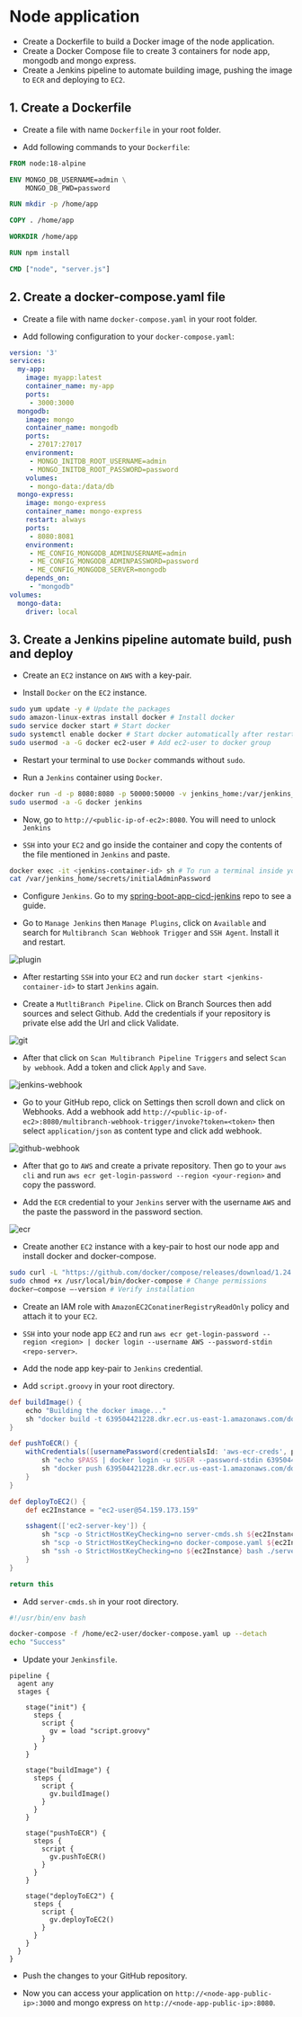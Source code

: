 # Node application
 
- Create a Dockerfile to build a Docker image of the node application.
- Create a Docker Compose file to create 3 containers for node app, mongodb and mongo express.
- Create a Jenkins pipeline to automate building image, pushing the image to `ECR` and deploying to `EC2`.

## 1. Create a Dockerfile

- Create a file with name `Dockerfile` in your root folder.

- Add following commands to your `Dockerfile`:

```Dockerfile
FROM node:18-alpine

ENV MONGO_DB_USERNAME=admin \
    MONGO_DB_PWD=password

RUN mkdir -p /home/app

COPY . /home/app

WORKDIR /home/app

RUN npm install

CMD ["node", "server.js"]
```

## 2. Create a docker-compose.yaml file

- Create a file with name `docker-compose.yaml` in your root folder.

- Add following configuration to your `docker-compose.yaml`:

```yaml
version: '3'
services:
  my-app:
    image: myapp:latest
    container_name: my-app
    ports:
     - 3000:3000
  mongodb:
    image: mongo
    container_name: mongodb
    ports:
     - 27017:27017
    environment:
     - MONGO_INITDB_ROOT_USERNAME=admin
     - MONGO_INITDB_ROOT_PASSWORD=password
    volumes:
     - mongo-data:/data/db
  mongo-express:
    image: mongo-express
    container_name: mongo-express
    restart: always
    ports:
     - 8080:8081
    environment:
     - ME_CONFIG_MONGODB_ADMINUSERNAME=admin
     - ME_CONFIG_MONGODB_ADMINPASSWORD=password
     - ME_CONFIG_MONGODB_SERVER=mongodb
    depends_on:
     - "mongodb"
volumes:
  mongo-data:
    driver: local
```

## 3. Create a Jenkins pipeline automate build, push and deploy

- Create an `EC2` instance on `AWS` with a key-pair. 

- Install `Docker` on the `EC2` instance.

```bash
sudo yum update -y # Update the packages
sudo amazon-linux-extras install docker # Install docker
sudo service docker start # Start docker
sudo systemctl enable docker # Start docker automatically after restart
sudo usermod -a -G docker ec2-user # Add ec2-user to docker group
```

- Restart your terminal to use `Docker` commands without `sudo`.

- Run a `Jenkins` container using `Docker`.

```bash
docker run -d -p 8080:8080 -p 50000:50000 -v jenkins_home:/var/jenkins_home -v /var/run/docker.sock:/var/run/docker.sock -v $(which docker):/usr/bin/docker jenkins/jenkins:lts
sudo usermod -a -G docker jenkins
```

- Now, go to `http://<public-ip-of-ec2>:8080`. You will need to unlock `Jenkins`

- `SSH` into your `EC2` and go inside the container and copy the contents of the file mentioned in `Jenkins` and paste.

```bash
docker exec -it <jenkins-container-id> sh # To run a terminal inside your container
cat /var/jenkins_home/secrets/initialAdminPassword
```

- Configure `Jenkins`. Go to my [spring-boot-app-cicd-jenkins](https://github.com/akshatoxy/spring-boot-app-cicd-jenkins) repo to see a guide.

- Go to `Manage Jenkins` then `Manage Plugins`, click on `Available` and search for `Multibranch Scan Webhook Trigger` and `SSH Agent`. Install it and restart.

![plugin](./images/plugin.png)

- After restarting `SSH` into your `EC2` and run `docker start <jenkins-container-id>` to start `Jenkins` again.

- Create a `MutltiBranch Pipeline`. Click on Branch Sources then add sources and select Github. Add the credentials if your repository is private else add the Url and click Validate.

![git](./images/git.png)

- After that click on `Scan Multibranch Pipeline Triggers` and select `Scan by webhook`. Add a token and click `Apply` and `Save`.

![jenkins-webhook](./images/jenkins-webhook.png)

- Go to your GitHub repo, click on Settings then scroll down and click on Webhooks. Add a webhook add `http://<public-ip-of-ec2>:8080/multibranch-webhook-trigger/invoke?token=<token>` then select `application/json` as content type and click add webhook.

![github-webhook](./images/github-webhook.png)


- After that go to `AWS` and create a private repository. Then go to your `aws cli` and run `aws ecr get-login-password --region <your-region>` and copy the password.

- Add the `ECR` credential to your `Jenkins` server with the username `AWS` and the paste the password in the password section.

![ecr](./images/ecr.png)

- Create another `EC2` instance with a key-pair to host our node app and install docker and docker-compose.

```bash
sudo curl -L "https://github.com/docker/compose/releases/download/1.24.1/docker-compose-$(uname -s)-$(uname -m)" -o /usr/local/bin/docker-compose # Download docker-compose
sudo chmod +x /usr/local/bin/docker-compose # Change permissions
docker–compose –-version # Verify installation
```

- Create an IAM role with `AmazonEC2ConatinerRegistryReadOnly` policy and attach it to your `EC2`.

- `SSH` into your node app `EC2` and run `aws ecr get-login-password --region <region> | docker login --username AWS --password-stdin <repo-server>`.

- Add the node app key-pair to `Jenkins` credential.

- Add `script.groovy` in your root directory.

```groovy
def buildImage() {
    echo "Building the docker image..."
    sh "docker build -t 639504421228.dkr.ecr.us-east-1.amazonaws.com/docker-container-cicd-jenkins:latest ."
}

def pushToECR() {
    withCredentials([usernamePassword(credentialsId: 'aws-ecr-creds', passwordVariable: 'PASS', usernameVariable: 'USER')]) {
        sh "echo $PASS | docker login -u $USER --password-stdin 639504421228.dkr.ecr.us-east-1.amazonaws.com"
        sh "docker push 639504421228.dkr.ecr.us-east-1.amazonaws.com/docker-container-cicd-jenkins:latest"
    }
}

def deployToEC2() {
    def ec2Instance = "ec2-user@54.159.173.159"

    sshagent(['ec2-server-key']) {
        sh "scp -o StrictHostKeyChecking=no server-cmds.sh ${ec2Instance}:/home/ec2-user"
        sh "scp -o StrictHostKeyChecking=no docker-compose.yaml ${ec2Instance}:/home/ec2-user"
        sh "ssh -o StrictHostKeyChecking=no ${ec2Instance} bash ./server-cmds.sh"
    }
}

return this
```

- Add `server-cmds.sh` in your root directory.

```bash
#!/usr/bin/env bash

docker-compose -f /home/ec2-user/docker-compose.yaml up --detach
echo "Success"
```

- Update your `Jenkinsfile`.

```Jenkinsfile
pipeline {
  agent any
  stages {

    stage("init") {
      steps {
        script {
          gv = load "script.groovy"
        }
      }
    }

    stage("buildImage") {
      steps {
        script {
          gv.buildImage()
        }
      }
    }
    
    stage("pushToECR") {
      steps {
        script {
          gv.pushToECR()
        }
      }
    }

    stage("deployToEC2") {
      steps {
        script {
          gv.deployToEC2()
        }
      }
    }
  }
}
```

- Push the changes to your GitHub repository.

- Now you can access your application on `http://<node-app-public-ip>:3000` and mongo express on `http://<node-app-public-ip>:8080`.